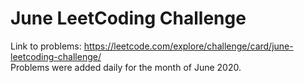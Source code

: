 # June LeetCoding Challenge
Link to problems: https://leetcode.com/explore/challenge/card/june-leetcoding-challenge/ </br>
Problems were added daily for the month of June 2020. 

